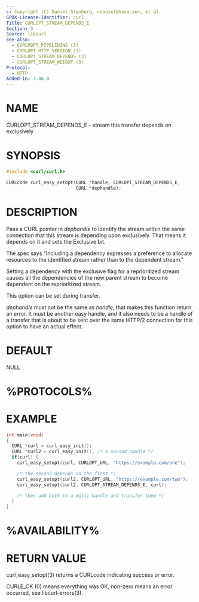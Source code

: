 ```yaml
---
c: Copyright (C) Daniel Stenberg, <daniel@haxx.se>, et al.
SPDX-License-Identifier: curl
Title: CURLOPT_STREAM_DEPENDS_E
Section: 3
Source: libcurl
See-also:
  - CURLMOPT_PIPELINING (3)
  - CURLOPT_HTTP_VERSION (3)
  - CURLOPT_STREAM_DEPENDS (3)
  - CURLOPT_STREAM_WEIGHT (3)
Protocol:
  - HTTP
Added-in: 7.46.0
---
```


# NAME

CURLOPT_STREAM_DEPENDS_E - stream this transfer depends on exclusively

# SYNOPSIS

~~~c
#include <curl/curl.h>

CURLcode curl_easy_setopt(CURL *handle, CURLOPT_STREAM_DEPENDS_E,
                          CURL *dephandle);
~~~

# DESCRIPTION

Pass a CURL pointer in *dephandle* to identify the stream within the same
connection that this stream is depending upon exclusively. That means it
depends on it and sets the Exclusive bit.

The spec says "Including a dependency expresses a preference to allocate
resources to the identified stream rather than to the dependent stream."

Setting a dependency with the exclusive flag for a reprioritized stream causes
all the dependencies of the new parent stream to become dependent on the
reprioritized stream.

This option can be set during transfer.

*dephandle* must not be the same as *handle*, that makes this function return
an error. It must be another easy handle, and it also needs to be a handle of
a transfer that is about to be sent over the same HTTP/2 connection for this
option to have an actual effect.

# DEFAULT

NULL

# %PROTOCOLS%

# EXAMPLE

~~~c
int main(void)
{
  CURL *curl = curl_easy_init();
  CURL *curl2 = curl_easy_init(); /* a second handle */
  if(curl) {
    curl_easy_setopt(curl, CURLOPT_URL, "https://example.com/one");

    /* the second depends on the first */
    curl_easy_setopt(curl2, CURLOPT_URL, "https://example.com/two");
    curl_easy_setopt(curl2, CURLOPT_STREAM_DEPENDS_E, curl);

    /* then add both to a multi handle and transfer them */
  }
}
~~~

# %AVAILABILITY%

# RETURN VALUE

curl_easy_setopt(3) returns a CURLcode indicating success or error.

CURLE_OK (0) means everything was OK, non-zero means an error occurred, see
libcurl-errors(3).
